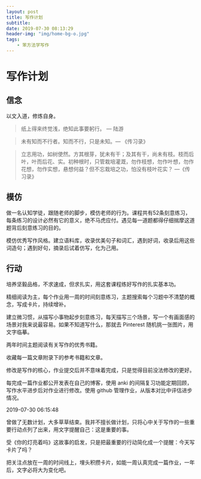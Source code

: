 ```yaml
---
layout: post
title: 写作计划
subtitle: 
date: 2019-07-30 08:13:29
header-img: "img/home-bg-o.jpg"
tags:  
	- 笨方法学写作 
---  
```


# 写作计划

## 信念

以文入道，修炼自身。

> 纸上得来终觉浅，绝知此事要躬行。 —  陆游

> 未有知而不行者。知而不行，只是未知。— 《传习录》

> 立志用功，如树使然。方其根芽，犹未有干；及其有干，尚未有枝。枝而后叶，叶而后花、实。初种根时，只管栽培灌溉，勿作枝想，勿作叶想，勿作花想，勿作实想，悬想何益？但不忘栽培之功，怕没有枝叶花实？ —《传习录》
## 模仿

做一名认知学徒，跟随老师的脚步，模仿老师的行为。课程共有52条刻意练习，每条练习的设计必然有它的意义，绝不马虎应付。遇见每一道题都得仔细揣摩这道题背后刻意练习的目的。 

模仿优秀写作风格。建立语料库，收录优美句子和词汇，遇到好词，收录后用这些词造句；遇到好句，摘录后试着仿写，化为己用。

## 行动

培养坚毅品格，不求速成，但求扎实，用这套课程练好写作的扎实基本功。

精细阅读为主，每个作业用一周的时间刻意练习，主题搜索每个习题中不清楚的概念，写成卡片，持续增补。

建立微习惯，从描写小事物起步刻意练习，每天描写三个场景，写一个有画面感的场景对我来说最容易。如果不知道写什么，那就去 Pinterest 随机挑一张图片，用文字临摹。

两年时间主题阅读有关写作的优秀书籍。

收藏每一篇文章附录下的参考书籍和文章。

修改是写作的核心，作业提交后并不意味着完成，只是觉得目前没法修改的更好。

每完成一篇作业都公开发表在自己的博客，使用 anki 的间隔复习功能定期回顾，写作水平进步后对作业进行修改。使用 github 管理作业，从版本对比中评估进步情况。

2019-07-30 06:15:48

曾做了无数计划，大多草草结束。我并不擅长做计划，只将心中关于写作的一些重要行动点列了出来，用文字提醒自己：这是重要的事。

受《你的灯亮着吗》这故事的启发，只是把最重要的行动简化成一个提醒：今天写卡片了吗？

把关注点放在一周的时间线上，埋头积攒卡片，如能一周认真完成一篇作业，一年后，文字必将大为变化吧。